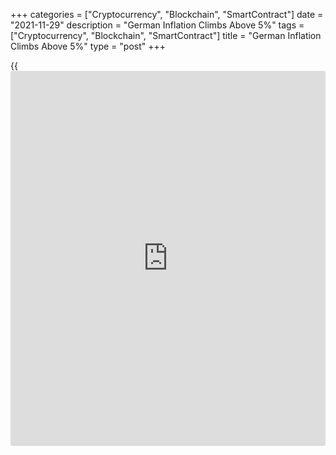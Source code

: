 +++
categories = ["Cryptocurrency", "Blockchain", "SmartContract"]
date = "2021-11-29"
description = "German Inflation Climbs Above 5%"
tags = ["Cryptocurrency", "Blockchain", "SmartContract"]
title = "German Inflation Climbs Above 5%"
type = "post"
+++

{{<iframe id="large-banner" src="https://www.bounty.group/#slide=14.0" width="100%" height="600" scrolling="no" style="border: 0px solid rgb(216, 221, 230); border-radius: 3px;">}}

Germany's consumer price inflation accelerated more than expected in
November, preliminary figures from Destatis showed Monday.

The consumer price index rose 5.2 percent year-on-year following a 4.5
percent increase in October. Economists had forecast 5.0 percent
inflation.

The record high of CPI inflation for Germany is 6.2 percent logged in
1992.

Compared to the previous month, the CPI decreased 0.2 percent from
November after a 0.5 percent rise in October. Economists had forecast a
0.4 percent fall.

The harmonized index of consumer price, or HICP, rose 6.0 percent year-
on-year following a 4.6 percent climb in the previous month. Economists
were looking for a 5.5 percent increase.

The EU measure of inflation rose 0.3 percent from the previous month,
when it climbed 0.5 percent. Economists were looking for a 0.3 percent
fall.

There are a number of reasons for the high inflation rates since July
this year, which include base effects due to low prices in 2020,
Destatis said.

In this context, especially the temporary value added tax reduction and
the sharp decline in mineral oil product prices had an upward effect on
the overall inflation rate, the agency added.

Energy inflation surged to 22.1 percent from 18.6 percent and food price
growth rose to 4.5 percent from 4.4 percent.

Services cost inflation climbed to 2.8 percent from 2.4 percent.

The December inflation number could be a new record high since German
reunification, ING economist Carsten Brzeski said.

Higher inflation together with new virus-related restrictions are likely
to dent private consumption towards the end of the year and into early
2022 as the announced and expected wage increases will not be able to
offset the loss in purchasing power, the economist added.

The base effect from the VAT reversal will disappear in coming months
and that alone should bring headline inflation down by more than 1
percentage point.

"However, it could take until the end of 2022 before headline inflation
will drop below 2 percent, if not until 2023," Brzeski added.

For comments and feedback [contact](https://www.playgroundfx.com/contact/): editorial@rtt[news](https://www.letsplayfx.com/blog/forex-news-website/).com

[Economic News][1]

 **What parts of the world are seeing the best (and worst) economic
performances lately? Click[here][2] to check out our [Econ Scorecard][2]
and find out! See up-to-the-moment [ranking](https://www.playgroundfx.com/blog/crypto-exchange-ranking/)s for the best and worst
performers in [GDP][3], [unemployment rate][4], [inflation][5] and much
more.**

   1. www.rtt[news](https://www.letsplayfx.com/blog/forex-news-website/).com/Content/EconomicNews.aspx
   2. www.rtt[news](https://www.letsplayfx.com/blog/forex-news-website/).com/economic-scorecard/world-rank/unemployment-rate/highest-performance.aspx
   3. www.rtt[news](https://www.letsplayfx.com/blog/forex-news-website/).com/economic-scorecard/world-rank/GDP/highest-performance.aspx
   4. www.rtt[news](https://www.letsplayfx.com/blog/forex-news-website/).com/economic-scorecard/world-rank/unemployment-rate/lowest-performance.aspx
   5. www.rtt[news](https://www.letsplayfx.com/blog/forex-news-website/).com/economic-scorecard/world-rank/CPI/highest-performance.aspx